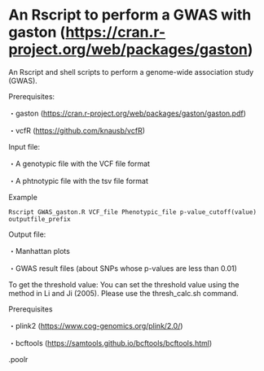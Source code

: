 # An Rscript to perform a GWAS with gaston (https://cran.r-project.org/web/packages/gaston)
An Rscript and shell scripts to perform a genome-wide association study (GWAS). 

Prerequisites:

・gaston (https://cran.r-project.org/web/packages/gaston/gaston.pdf)

・vcfR (https://github.com/knausb/vcfR)



Input file:

・A genotypic file with the VCF file format

・A phtnotypic file with the tsv file format

Example

```
Rscript GWAS_gaston.R VCF_file Phenotypic_file p-value_cutoff(value) outputfile_prefix
```

Output file:

・Manhattan plots

・GWAS result files (about SNPs whose p-values are less than 0.01)



To get the threshold value:
You can set the threshold value using the method in Li and Ji (2005).
Please use the thresh_calc.sh command.

Prerequisites

・plink2 (https://www.cog-genomics.org/plink/2.0/)

・bcftools (https://samtools.github.io/bcftools/bcftools.html)

.poolr
